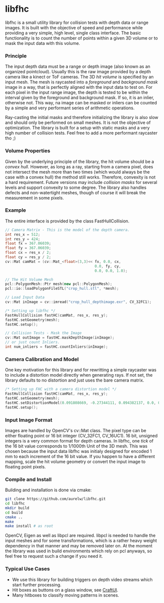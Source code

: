 # libfhc
libfhc is a small utility library for collision tests with depth data or range images. It is built with the objective of speed and performance while providing a very simple, high level, single class interface. The basic functionality is to count the number of points within a given 3D volume or to mask the input data with this volume.

### Principle
The input depth data must be a range or depth image (also known as an organized pointcloud). Usually this is the raw image provided by a depth camera like a kinect or ToF cameras. The 3D *hit volume* is specified by an input mesh. The mesh is raycasted into a *foreground* and *background mask* image in a way, that is perfectly aligned with the input data to test on. For each pixel in the input range image, the depth is tested to be within the interval given by the foreground and background mask. If so, it is an inlier, otherwise not. This way, na image can be masked or inliers can be counted by a simple and very performant series of arithmetic operations.

Ray-casting the initial masks and therefore initializing the library is also slow and should only be performed on small meshes. It is not the objective of optimization. The library is built for a setup with static masks and a very high number of collision tests. Feel free to add a more performant raycaster tho ;)

### Volume Properties
Given by the underlying principle of the library, the hit volume should be a *convex hull*. However, as long as a ray, starting from a camera pixel, does not intersect the mesh more than two times (which would always be the case with a convex hull) the method still works. Therefore, convexity is not a hard requirement. Future versions may include *collision masks* for several levels and support convexity to some degree. The library also handles defects and non-watertight meshes, though of course it will break the measurement in some pixels.

### Example
The entire interface is provided by the class FastHullCollision.
```C++
// Camera Matrix - This is the model of the depth camera.
int res_x = 512;
int res_y = 424;
float fx = 367.06039;
float fy = 367.06039;
float cx = res_x / 2;
float cy = res_y / 2;
cv::Mat camMat = (cv::Mat_<float>(3,3)<< fx, 0.0, cx,
                                         0.0, fy, cy,
                                         0.0, 0.0, 1.0);

// The Hit Volume Mesh
pcl::PolygonMesh::Ptr mesh(new pcl::PolygonMesh);
pcl::io::loadPolygonFileSTL("crop_hull.stl", *mesh);

// Load Input Data
cv::Mat inImage = cv::imread("crop_hull_depthimage.exr", CV_32FC1);

/* Setting up libfhc */
FastHullCollision fastHC(camMat, res_x, res_y);
fastHC.setGeometry(mesh);
fastHC.setup();

// Collision Tests - Mask the Image
cv::Mat outImage = fastHC.maskDepthImage(inImage);
// or just count Inliers.
int num_inliers = fastHC.countInliers(inImage);
```

### Camera Calibration and Model
One key motivation for this library and for rewritting a simple raycaster was to include a distortion model directly when generating rays. If not set, the library defaults to no distortion and just uses the bare camera matrix.
```C++
/* Setting up FHC with a camera distortion model */
FastHullCollision fastHC(camMat, res_x, res_y);
fastHC.setGeometry(mesh);
fastHC.setDistortionModel(0.091808669, -0.27344111, 0.094382137, 0.0, 0.0);
fastHC.setup();
```

### Input Image Format
Images are handled by OpenCV's cv::Mat class. The pixel type can be either floating point or 16 bit integer (CV_32FC1, CV_16UC1). 16 bit, unsigned integers is a very common format for depth cameras. In libfhc, one *tick* of the 16 bit value corresponds to 1/1000th Unit of the 3D mesh. This was chosen because the input data libfhc was initialy designed for encoded 1 mm to each increment of the 16 bit value. If you happen to have a different mapping, scale the hit volume geometry or convert the input image to floating point pixels.

### Compile and Install
Building and installation is done via cmake:

```bash
git clone https://github.com/aurelw/libfhc.git
cd libfhc
mkdir build
cd build
cmake ..
make
make install # as root
```

OpenCV, Eigen as well as libpcl are required. libpcl is needed to handle the input meshes and for some transformations, which is a rather heavy weight dependency in that manner and may be removed later on. At the moment the library was used in build environments which rely on pcl anyways, so feel free to request such a change if you need it.

### Typical Use Cases
  * We use this library for building triggers on depth video streams which start further processing.
  * Hit boxes as buttons on a glass window, see [CraftUI](https://github.com/aurelw/craftui).
  * Many hitboxes to classify moving patterns in scenes.
